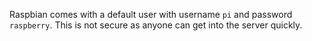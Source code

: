Raspbian comes with a default user with username `pi` and password `raspberry`. This is not secure as anyone can get into the server quickly.